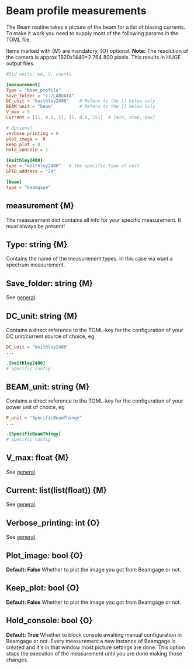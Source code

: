 # Beam profile measurements
The Beam routine takes a picture of the beam for a list of biasing currents. To make it work you need to supply most of the following params in the TOML file.

Items marked with {M} are mandatory, {O} optional.
**Note:** The resolution of the camera is approx 1920x1440=2 764 800 pixels. This results in HUGE output files.

```toml
#Std units: mA, V, counts

[measurement]
Type = "beam_profile"
Save_folder = "c:/LABDATA"
DC_unit = "keithley2400"    # Refers to the [] below only
BEAM_unit = "beam"          # Refers to the [] below only
V_max = 5
Current = [[1, 0.1, 5], [5, 0.5, 15]]  # [min, step, max] 

# Optional
verbose_printing = 0
plot_image =  0
keep_plot = 0
hold_console = 1  

[keithley2400]
type = "keithley2400"   # The specific type of unit
GPIB_address = "24"  

[beam]
type = "beamgage"
```
## measurement {M}
The measurement dict contains all info for your specific measurement. It must always be present!

## Type: string {M}
Contains the name of the measurement types. In this case wa want a spectrum measurement.

## Save_folder: string {M}
See [general](general.md). 

## DC_unit: string {M}
Contains a direct reference to the TOML-key for the configuration of your DC unit/current source of choice, eg
``` toml
DC_unit = "keithley2400"
...

.[keithley2400]
# Specific config
```

## BEAM_unit: string {M}
Contains a direct reference to the TOML-key for the configuration of your power unit of choice, eg
``` toml
P_unit = "SpecificBeamThingy"
...

.[SpecificBeamThingy]
# Specific config
```

## V_max: float {M}
See [general](general.md). 

## Current: list(list(float)) {M}
See [general](general.md). 

## Verbose_printing: int {O}
See [general](general.md). 

## Plot_image: bool {O}
**Default: False**
Whether to plot the image you got from Beamgage or not.

## Keep_plot: bool {O}
**Default: False**
Whether to plot the image you got from Beamgage or not.

## Hold_console: bool {O}
**Default: True**
Whether to block console awaiting manual configuration in Beamgage or not. 
Every measurement a new instance of Beamgage is created and it's in that window most picture settings are done. This option stops the execution of the measurement until you are done making those changes.